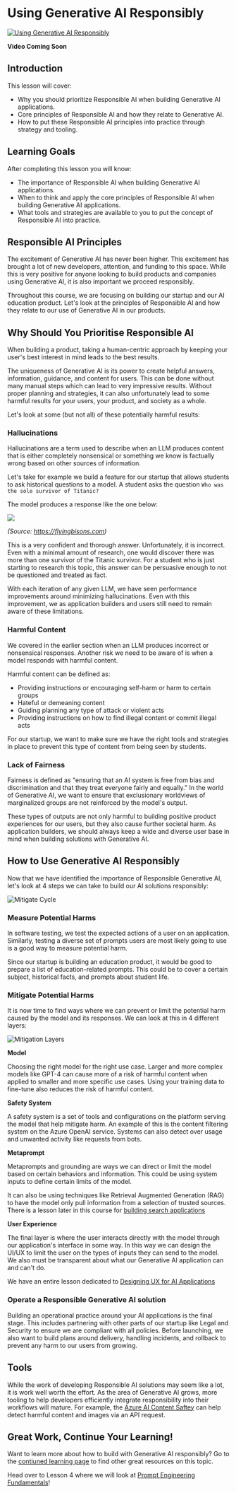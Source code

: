 # Using Generative AI Responsibly 

[![Using Generative AI Responsibly ](./images/genai_course_3[77].png)]() 

**Video Coming Soon** 


## Introduction 

This lesson will cover:
- Why you should prioritize Responsible AI when building Generative AI applications.
- Core principles of Responsible AI and how they relate to Generative AI.
- How to put these Responsible AI principles into practice through strategy and tooling. 

## Learning Goals 

After completing this lesson you will know: 
- The importance of Responsible AI when building Generative AI applications. 
- When to think and apply the core principles of Responsible AI when building Generative AI applications. 
- What tools and strategies are available to you to put the concept of Responsible AI into practice.


## Responsible AI Principles 

The excitement of Generative AI has never been higher. This excitement has brought a lot of new developers, attention, and funding to this space. While this is very positive for anyone looking to build products and companies using Generative AI, it is also important we proceed responsibly. 

Throughout this course, we are focusing on building our startup and our AI education product. Let's look at the principles of Responsible AI and how they relate to our use of Generative AI in our products. 


## Why Should You Prioritise Responsible AI 

When building a product, taking a human-centric approach by keeping your user's best interest in mind leads to the best results. 

The uniqueness of Generative AI is its power to create helpful answers, information, guidance, and content for users. This can be done without many manual steps which can lead to very impressive results. Without proper planning and strategies, it can also unfortunately lead to some harmful results for your users, your product, and society as a whole. 

Let's look at some (but not all) of these potentially harmful results: 

### Hallucinations 

Hallucinations are a term used to describe when an LLM produces content that is either completely nonsensical or something we know is factually wrong based on other sources of information. 

Let's take for example we build a feature for our startup that allows students to ask historical questions to a model. A student asks the question `Who was the sole survivor of Titanic?`

The model produces a response like the one below:


![](/03-using-generative-ai-responsibly/images/2135-ChatGPT(1)_11zon.webp)

*(Source: https://flyingbisons.com)*

This is a very confident and thorough answer. Unfortunately, it is incorrect. Even with a minimal amount of research, one would discover there was more than one survivor of the Titanic survivor. For a student who is just starting to research this topic, this answer can be persuasive enough to not be questioned and treated as fact. 

With each iteration of any given LLM, we have seen performance improvements around minimizing hallucinations. Even with this improvement,  we as application builders and users still need to remain aware of these limitations. 


### Harmful Content 

We covered in the earlier section when an LLM produces incorrect or nonsensical responses.  Another risk we need to be aware of is when a model responds with harmful content. 

Harmful content can be defined as: 
- Providing instructions or encouraging self-harm or harm to certain groups 
- Hateful or demeaning content 
- Guiding planning any type of attack or violent acts
- Providing instructions on how to find illegal content or commit illegal acts 

For our startup, we want to make sure we have the right tools and strategies in place to prevent this type of content from being seen by students. 

### Lack of Fairness 

Fairness is defined as "ensuring that an AI system is free from bias and discrimination and that they treat everyone fairly and equally."  In the world of Generative AI, we want to ensure that exclusionary worldviews of marginalized groups are not reinforced by the model's output. 

These types of outputs are not only harmful to building positive product experiences for our users, but they also cause further societal harm. As application builders, we should always keep a wide and diverse user base in mind when building solutions with Generative AI. 

## How to Use Generative AI Responsibly 

Now that we have identified the importance of Responsible Generative AI, let's look at 4 steps we can take to build our AI solutions responsibly: 

![Mitigate Cycle](./images/mitigate-cycle.png)

### Measure Potential Harms 
In software testing, we test the expected actions of a user on an application. Similarly, testing a diverse set of prompts users are most likely going to use is a good way to measure potential harm. 

Since our startup is building an education product, it would be good to prepare a list of education-related prompts. This could be to cover a certain subject, historical facts, and prompts about student life. 


### Mitigate Potential Harms 
It is now time to find ways where we can prevent or limit the potential harm caused by the model and its responses. We can look at this in 4 different layers: 

![Mitigation Layers](./images/mitigation-layers.png)

**Model**

Choosing the right model for the right use case. Larger and more complex models like GPT-4 can cause more of a risk of harmful content when applied to smaller and more specific use cases. Using your training data to fine-tune also reduces the risk of harmful content. 

**Safety System**

A safety system is a set of tools and configurations on the platform serving the model that help mitigate harm. An example of this is the content filtering system on the Azure OpenAI service. Systems can also detect over usage and unwanted activity like requests from bots. 

**Metaprompt**

Metaprompts and grounding are ways we can direct or limit the model based on certain behaviors and information. This could be using system inputs to define certain limits of the model.

 It can also be using techniques like Retrieval Augmented Generation (RAG) to have the model only pull information from a selection of trusted sources. There is a lesson later in this course for [building search applications](../08-building-search-applications/README.md)

**User Experience**

The final layer is where the user interacts directly with the model through our application's interface in some way. In this way we can design the UI/UX to limit the user on the types of inputs they can send to the model. We also must be transparent about what our Generative AI application can and can't do. 

We have an entire lesson dedicated to [Designing UX for AI Applications](../12-designing-ux-for-ai-applications/README.md)


### Operate a Responsible Generative AI solution

Building an operational practice around your AI applications is the final stage. This includes partnering with other parts of our startup like Legal and Security to ensure we are compliant with all policies. Before launching, we also want to build plans around delivery, handling incidents, and rollback to prevent any harm to our users from growing. 


## Tools 

While the work of developing Responsible AI solutions may seem like a lot, it is work well worth the effort. As the area of Generative AI grows, more tooling to help developers efficiently integrate responsibility into their workflows will mature. For example, the [Azure AI Content Saftey](https://learn.microsoft.com/en-us/azure/ai-services/content-safety/overview ) can help detect harmful content and images via an API request. 


## Great Work, Continue Your Learning! 


Want to learn more about how to build with Generative AI responsibly? Go to the [contiuned learning page](../13-continued-learning/README.md) to find other great resources on this topic.


Head over to Lesson 4 where we will look at [Prompt Engineering Fundamentals](/4-prompt-engineering-fundamentals/README.md)!

